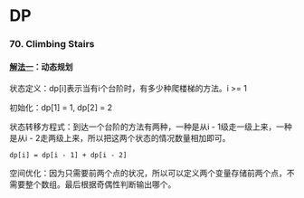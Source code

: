 # DP

### 70. Climbing Stairs

#### [解法一](70-Climbing-Stairs.java)：动态规划

状态定义：dp[i]表示当有i个台阶时，有多少种爬楼梯的方法。i >= 1

初始化：dp[1] = 1, dp[2] = 2

状态转移方程式：到达一个台阶的方法有两种，一种是从i - 1级走一级上来，一种是从i - 2走两级上来，所以把这两个状态的情况数量相加即可。

```dp[i] = dp[i - 1] + dp[i - 2]```

空间优化：因为只需要前两个点的状况，所以可以定义两个变量存储前两个点，不需要整个数组。最后根据奇偶性判断输出哪个。